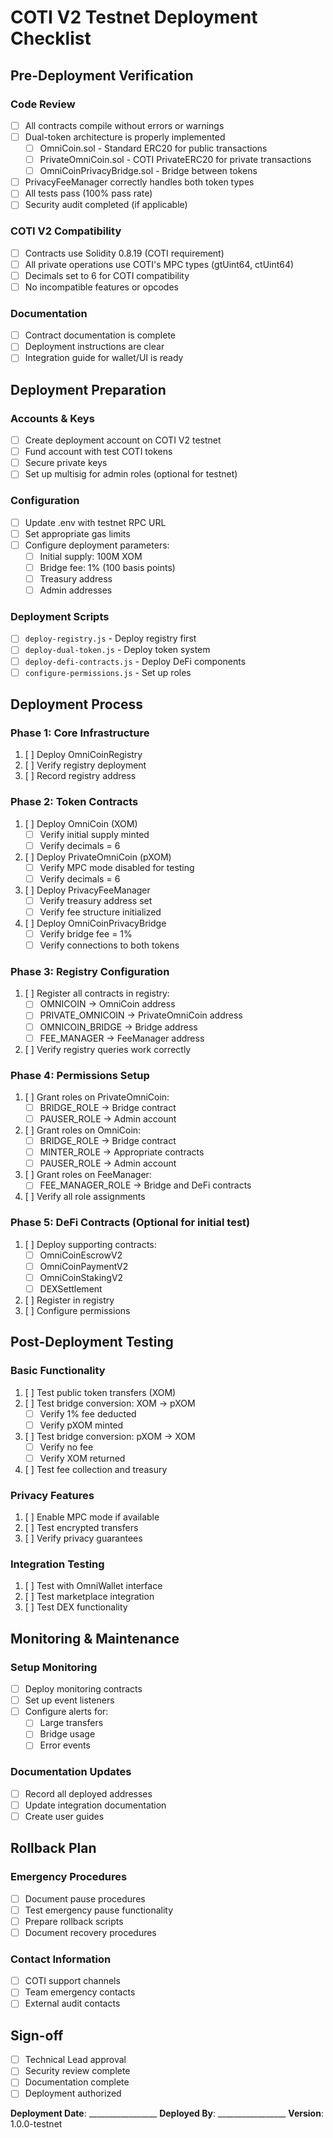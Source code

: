 # COTI V2 Testnet Deployment Checklist

## Pre-Deployment Verification

### Code Review
- [ ] All contracts compile without errors or warnings
- [ ] Dual-token architecture is properly implemented
  - [ ] OmniCoin.sol - Standard ERC20 for public transactions
  - [ ] PrivateOmniCoin.sol - COTI PrivateERC20 for private transactions
  - [ ] OmniCoinPrivacyBridge.sol - Bridge between tokens
- [ ] PrivacyFeeManager correctly handles both token types
- [ ] All tests pass (100% pass rate)
- [ ] Security audit completed (if applicable)

### COTI V2 Compatibility
- [ ] Contracts use Solidity 0.8.19 (COTI requirement)
- [ ] All private operations use COTI's MPC types (gtUint64, ctUint64)
- [ ] Decimals set to 6 for COTI compatibility
- [ ] No incompatible features or opcodes

### Documentation
- [ ] Contract documentation is complete
- [ ] Deployment instructions are clear
- [ ] Integration guide for wallet/UI is ready

## Deployment Preparation

### Accounts & Keys
- [ ] Create deployment account on COTI V2 testnet
- [ ] Fund account with test COTI tokens
- [ ] Secure private keys
- [ ] Set up multisig for admin roles (optional for testnet)

### Configuration
- [ ] Update .env with testnet RPC URL
- [ ] Set appropriate gas limits
- [ ] Configure deployment parameters:
  - [ ] Initial supply: 100M XOM
  - [ ] Bridge fee: 1% (100 basis points)
  - [ ] Treasury address
  - [ ] Admin addresses

### Deployment Scripts
- [ ] `deploy-registry.js` - Deploy registry first
- [ ] `deploy-dual-token.js` - Deploy token system
- [ ] `deploy-defi-contracts.js` - Deploy DeFi components
- [ ] `configure-permissions.js` - Set up roles

## Deployment Process

### Phase 1: Core Infrastructure
1. [ ] Deploy OmniCoinRegistry
2. [ ] Verify registry deployment
3. [ ] Record registry address

### Phase 2: Token Contracts
1. [ ] Deploy OmniCoin (XOM)
   - [ ] Verify initial supply minted
   - [ ] Verify decimals = 6
2. [ ] Deploy PrivateOmniCoin (pXOM)
   - [ ] Verify MPC mode disabled for testing
   - [ ] Verify decimals = 6
3. [ ] Deploy PrivacyFeeManager
   - [ ] Verify treasury address set
   - [ ] Verify fee structure initialized
4. [ ] Deploy OmniCoinPrivacyBridge
   - [ ] Verify bridge fee = 1%
   - [ ] Verify connections to both tokens

### Phase 3: Registry Configuration
1. [ ] Register all contracts in registry:
   - [ ] OMNICOIN → OmniCoin address
   - [ ] PRIVATE_OMNICOIN → PrivateOmniCoin address
   - [ ] OMNICOIN_BRIDGE → Bridge address
   - [ ] FEE_MANAGER → FeeManager address
2. [ ] Verify registry queries work correctly

### Phase 4: Permissions Setup
1. [ ] Grant roles on PrivateOmniCoin:
   - [ ] BRIDGE_ROLE → Bridge contract
   - [ ] PAUSER_ROLE → Admin account
2. [ ] Grant roles on OmniCoin:
   - [ ] BRIDGE_ROLE → Bridge contract
   - [ ] MINTER_ROLE → Appropriate contracts
   - [ ] PAUSER_ROLE → Admin account
3. [ ] Grant roles on FeeManager:
   - [ ] FEE_MANAGER_ROLE → Bridge and DeFi contracts
4. [ ] Verify all role assignments

### Phase 5: DeFi Contracts (Optional for initial test)
1. [ ] Deploy supporting contracts:
   - [ ] OmniCoinEscrowV2
   - [ ] OmniCoinPaymentV2
   - [ ] OmniCoinStakingV2
   - [ ] DEXSettlement
2. [ ] Register in registry
3. [ ] Configure permissions

## Post-Deployment Testing

### Basic Functionality
1. [ ] Test public token transfers (XOM)
2. [ ] Test bridge conversion: XOM → pXOM
   - [ ] Verify 1% fee deducted
   - [ ] Verify pXOM minted
3. [ ] Test bridge conversion: pXOM → XOM
   - [ ] Verify no fee
   - [ ] Verify XOM returned
4. [ ] Test fee collection and treasury

### Privacy Features
1. [ ] Enable MPC mode if available
2. [ ] Test encrypted transfers
3. [ ] Verify privacy guarantees

### Integration Testing
1. [ ] Test with OmniWallet interface
2. [ ] Test marketplace integration
3. [ ] Test DEX functionality

## Monitoring & Maintenance

### Setup Monitoring
- [ ] Deploy monitoring contracts
- [ ] Set up event listeners
- [ ] Configure alerts for:
  - [ ] Large transfers
  - [ ] Bridge usage
  - [ ] Error events

### Documentation Updates
- [ ] Record all deployed addresses
- [ ] Update integration documentation
- [ ] Create user guides

## Rollback Plan

### Emergency Procedures
- [ ] Document pause procedures
- [ ] Test emergency pause functionality
- [ ] Prepare rollback scripts
- [ ] Document recovery procedures

### Contact Information
- [ ] COTI support channels
- [ ] Team emergency contacts
- [ ] External audit contacts

## Sign-off

- [ ] Technical Lead approval
- [ ] Security review complete
- [ ] Documentation complete
- [ ] Deployment authorized

**Deployment Date**: _________________
**Deployed By**: _________________
**Version**: 1.0.0-testnet